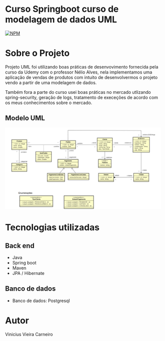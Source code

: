 # Curso Springboot curso de modelagem de dados UML

[![NPM](https://img.shields.io/npm/l/react)](https://github.com/Vinicius-Vieira-95/curso-uml/blob/main/LICENSE)

# Sobre o Projeto

Projeto UML foi utilizando boas práticas de desenvovimento fornecida pela curso da Udemy com o professor Nélio Alves, nela implementamos uma aplicação de vendas de produtos com intuito de desenvolvermos o projeto
vendo a partir de uma modelagem de dados.

Também fora a parte do curso usei boas práticas no mercado utlizando spring-security, geração de logs, tratamento de execeções de acordo com os meus conhecimentos sobre o mercado.

## Modelo UML 

![Modelos de Dados](https://github.com/Vinicius-Vieira-95/imagens-figuras/blob/main/projeto-uml/projeto-uml.png)

# Tecnologias utilizadas
## Back end
- Java
- Spring boot
- Maven 
- JPA / Hibernate

## Banco de dados
- Banco de dados: Postgresql

# Autor

Vinicius Vieira Carneiro

